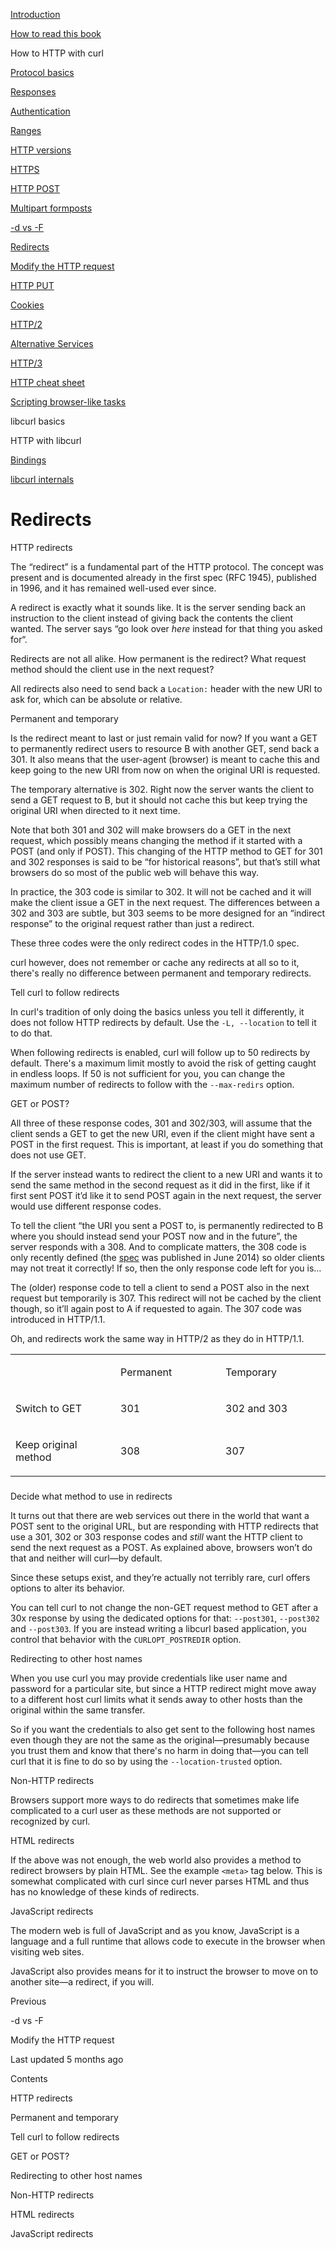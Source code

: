 <a href="../index.html" class="link-a079aa82--primary-53a25e66--logoLink-10d08504"></a>





<a href="../index.html" class="link-a079aa82--primary-53a25e66--logoLink-10d08504"></a>





<a href="../index.html" class="navButton-94f2579c--navButtonClickable-161b88ca"><span class="text-4505230f--UIH300-2063425d--textContentFamily-49a318e1--navButtonLabel-14a4968f">Introduction</span></a>

<a href="../how-to-read.html" class="navButton-94f2579c--navButtonClickable-161b88ca"><span class="text-4505230f--UIH300-2063425d--textContentFamily-49a318e1--navButtonLabel-14a4968f">How to read this book</span></a>





<span class="text-4505230f--UIH300-2063425d--textContentFamily-49a318e1--navButtonLabel-14a4968f">How to HTTP with curl</span>

<a href="basics.html" class="navButton-94f2579c--pageItemWithChildrenNested-2c5d8183--navButtonClickable-161b88ca"><span class="text-4505230f--UIH300-2063425d--textContentFamily-49a318e1--navButtonLabel-14a4968f">Protocol basics</span></a>

<a href="response.html" class="navButton-94f2579c--pageItemWithChildrenNested-2c5d8183--navButtonClickable-161b88ca"><span class="text-4505230f--UIH300-2063425d--textContentFamily-49a318e1--navButtonLabel-14a4968f">Responses</span></a>

<a href="auth.html" class="navButton-94f2579c--pageItemWithChildrenNested-2c5d8183--navButtonClickable-161b88ca"><span class="text-4505230f--UIH300-2063425d--textContentFamily-49a318e1--navButtonLabel-14a4968f">Authentication</span></a>

<a href="ranges.html" class="navButton-94f2579c--pageItemWithChildrenNested-2c5d8183--navButtonClickable-161b88ca"><span class="text-4505230f--UIH300-2063425d--textContentFamily-49a318e1--navButtonLabel-14a4968f">Ranges</span></a>

<a href="versions.html" class="navButton-94f2579c--pageItemWithChildrenNested-2c5d8183--navButtonClickable-161b88ca"><span class="text-4505230f--UIH300-2063425d--textContentFamily-49a318e1--navButtonLabel-14a4968f">HTTP versions</span></a>

<a href="https.html" class="navButton-94f2579c--pageItemWithChildrenNested-2c5d8183--navButtonClickable-161b88ca"><span class="text-4505230f--UIH300-2063425d--textContentFamily-49a318e1--navButtonLabel-14a4968f">HTTPS</span></a>

<a href="post.html" class="navButton-94f2579c--pageItemWithChildrenNested-2c5d8183--navButtonClickable-161b88ca"><span class="text-4505230f--UIH300-2063425d--textContentFamily-49a318e1--navButtonLabel-14a4968f">HTTP POST</span></a>

<a href="multipart.html" class="navButton-94f2579c--pageItemWithChildrenNested-2c5d8183--navButtonClickable-161b88ca"><span class="text-4505230f--UIH300-2063425d--textContentFamily-49a318e1--navButtonLabel-14a4968f">Multipart formposts</span></a>

<a href="postvspost.html" class="navButton-94f2579c--pageItemWithChildrenNested-2c5d8183--navButtonClickable-161b88ca"><span class="text-4505230f--UIH300-2063425d--textContentFamily-49a318e1--navButtonLabel-14a4968f">-d vs -F</span></a>

<a href="redirects.html" class="navButton-94f2579c--pageItemWithChildrenNested-2c5d8183--navButtonClickable-161b88ca--navButtonOpened-6a88552e"><span class="text-4505230f--UIH300-2063425d--textContentFamily-49a318e1--navButtonLabel-14a4968f">Redirects</span></a>

<a href="requests.html" class="navButton-94f2579c--pageItemWithChildrenNested-2c5d8183--navButtonClickable-161b88ca"><span class="text-4505230f--UIH300-2063425d--textContentFamily-49a318e1--navButtonLabel-14a4968f">Modify the HTTP request</span></a>

<a href="put.html" class="navButton-94f2579c--pageItemWithChildrenNested-2c5d8183--navButtonClickable-161b88ca"><span class="text-4505230f--UIH300-2063425d--textContentFamily-49a318e1--navButtonLabel-14a4968f">HTTP PUT</span></a>

<a href="cookies.html" class="navButton-94f2579c--pageItemWithChildrenNested-2c5d8183--navButtonClickable-161b88ca"><span class="text-4505230f--UIH300-2063425d--textContentFamily-49a318e1--navButtonLabel-14a4968f">Cookies</span></a>

<a href="http2.html" class="navButton-94f2579c--pageItemWithChildrenNested-2c5d8183--navButtonClickable-161b88ca"><span class="text-4505230f--UIH300-2063425d--textContentFamily-49a318e1--navButtonLabel-14a4968f">HTTP/2</span></a>

<a href="altsvc.html" class="navButton-94f2579c--pageItemWithChildrenNested-2c5d8183--navButtonClickable-161b88ca"><span class="text-4505230f--UIH300-2063425d--textContentFamily-49a318e1--navButtonLabel-14a4968f">Alternative Services</span></a>

<a href="http3.html" class="navButton-94f2579c--pageItemWithChildrenNested-2c5d8183--navButtonClickable-161b88ca"><span class="text-4505230f--UIH300-2063425d--textContentFamily-49a318e1--navButtonLabel-14a4968f">HTTP/3</span></a>

<a href="cheatsheet.html" class="navButton-94f2579c--pageItemWithChildrenNested-2c5d8183--navButtonClickable-161b88ca"><span class="text-4505230f--UIH300-2063425d--textContentFamily-49a318e1--navButtonLabel-14a4968f">HTTP cheat sheet</span></a>

<a href="browserlike.html" class="navButton-94f2579c--pageItemWithChildrenNested-2c5d8183--navButtonClickable-161b88ca"><span class="text-4505230f--UIH300-2063425d--textContentFamily-49a318e1--navButtonLabel-14a4968f">Scripting browser-like tasks</span></a>

<span class="text-4505230f--UIH300-2063425d--textContentFamily-49a318e1--navButtonLabel-14a4968f">libcurl basics</span>

<span class="text-4505230f--UIH300-2063425d--textContentFamily-49a318e1--navButtonLabel-14a4968f">HTTP with libcurl</span>

<a href="../bindings.html" class="navButton-94f2579c--navButtonClickable-161b88ca"><span class="text-4505230f--UIH300-2063425d--textContentFamily-49a318e1--navButtonLabel-14a4968f">Bindings</span></a>

<a href="../internals.html" class="navButton-94f2579c--navButtonClickable-161b88ca"><span class="text-4505230f--UIH300-2063425d--textContentFamily-49a318e1--navButtonLabel-14a4968f">libcurl internals</span></a>

<a href="../bookindex.html" class="navButton-94f2579c--navButtonClickable-161b88ca"><span class="text-4505230f--UIH300-2063425d--textContentFamily-49a318e1--navButtonLabel-14a4968f"></span></a>





# <span class="text-4505230f--DisplayH900-bfb998fa--textContentFamily-49a318e1">Redirects</span>

<span class="text-4505230f--UIH300-2063425d--textUIFamily-5ebd8e40--text-8ee2c8b2"></span>

<span class="text-4505230f--UIH300-2063425d--textUIFamily-5ebd8e40--text-8ee2c8b2"></span>

<span class="text-4505230f--HeadingH700-04e1a2a3--textContentFamily-49a318e1"><span data-key="c62572553b454646a0e00b897154ce7e"><span data-offset-key="c62572553b454646a0e00b897154ce7e:0">HTTP redirects</span></span></span>

<span class="text-4505230f--TextH400-3033861f--textContentFamily-49a318e1"><span data-key="b8c7b4c03d714ee78a56cde7e316da47"><span data-offset-key="b8c7b4c03d714ee78a56cde7e316da47:0">The “redirect” is a fundamental part of the HTTP protocol. The concept was present and is documented already in the first spec (RFC 1945), published in 1996, and it has remained well-used ever since.</span></span></span>

<span class="text-4505230f--TextH400-3033861f--textContentFamily-49a318e1"><span data-key="f4072308cad04b4189ae98ba75ee4cd8"><span data-offset-key="f4072308cad04b4189ae98ba75ee4cd8:0">A redirect is exactly what it sounds like. It is the server sending back an instruction to the client instead of giving back the contents the client wanted. The server says “go look over </span><span data-offset-key="f4072308cad04b4189ae98ba75ee4cd8:1">_here_</span><span data-offset-key="f4072308cad04b4189ae98ba75ee4cd8:2"> instead for that thing you asked for“.</span></span></span>

<span class="text-4505230f--TextH400-3033861f--textContentFamily-49a318e1"><span data-key="c86e39c60551412d83ac2e68d418da13"><span data-offset-key="c86e39c60551412d83ac2e68d418da13:0">Redirects are not all alike. How permanent is the redirect? What request method should the client use in the next request?</span></span></span>

<span class="text-4505230f--TextH400-3033861f--textContentFamily-49a318e1"><span data-key="9b360b42e1ce4cec8044e305c7bcf2dd"><span data-offset-key="9b360b42e1ce4cec8044e305c7bcf2dd:0">All redirects also need to send back a </span><span data-offset-key="9b360b42e1ce4cec8044e305c7bcf2dd:1">`Location:`</span><span data-offset-key="9b360b42e1ce4cec8044e305c7bcf2dd:2"> header with the new URI to ask for, which can be absolute or relative.</span></span></span>

<span class="text-4505230f--HeadingH600-23f228db--textContentFamily-49a318e1"><span data-key="7f8257ee756642e9906d4424a863a415"><span data-offset-key="7f8257ee756642e9906d4424a863a415:0">Permanent and temporary</span></span></span>

<span class="text-4505230f--TextH400-3033861f--textContentFamily-49a318e1"><span data-key="c6d3a2dabc6a4562b675e60d09b37a19"><span data-offset-key="c6d3a2dabc6a4562b675e60d09b37a19:0">Is the redirect meant to last or just remain valid for now? If you want a GET to permanently redirect users to resource B with another GET, send back a 301. It also means that the user-agent (browser) is meant to cache this and keep going to the new URI from now on when the original URI is requested.</span></span></span>

<span class="text-4505230f--TextH400-3033861f--textContentFamily-49a318e1"><span data-key="d57f33cc2fb3466c9a763f75aabbf29d"><span data-offset-key="d57f33cc2fb3466c9a763f75aabbf29d:0">The temporary alternative is 302. Right now the server wants the client to send a GET request to B, but it should not cache this but keep trying the original URI when directed to it next time.</span></span></span>

<span class="text-4505230f--TextH400-3033861f--textContentFamily-49a318e1"><span data-key="f6706717bd8c4197a6584d3795acf277"><span data-offset-key="f6706717bd8c4197a6584d3795acf277:0">Note that both 301 and 302 will make browsers do a GET in the next request, which possibly means changing the method if it started with a POST (and only if POST). This changing of the HTTP method to GET for 301 and 302 responses is said to be “for historical reasons”, but that’s still what browsers do so most of the public web will behave this way.</span></span></span>

<span class="text-4505230f--TextH400-3033861f--textContentFamily-49a318e1"><span data-key="871a45bfde8f4b768e0114e9e15ecea3"><span data-offset-key="871a45bfde8f4b768e0114e9e15ecea3:0">In practice, the 303 code is similar to 302. It will not be cached and it will make the client issue a GET in the next request. The differences between a 302 and 303 are subtle, but 303 seems to be more designed for an “indirect response” to the original request rather than just a redirect.</span></span></span>

<span class="text-4505230f--TextH400-3033861f--textContentFamily-49a318e1"><span data-key="fbd0f089ff044adca7e1454f8353c6e0"><span data-offset-key="fbd0f089ff044adca7e1454f8353c6e0:0">These three codes were the only redirect codes in the HTTP/1.0 spec.</span></span></span>

<span class="text-4505230f--TextH400-3033861f--textContentFamily-49a318e1"><span data-key="5cf88f23cb2a42e896140137305da78e"><span data-offset-key="5cf88f23cb2a42e896140137305da78e:0">curl however, does not remember or cache any redirects at all so to it, there's really no difference between permanent and temporary redirects.</span></span></span>

<span class="text-4505230f--HeadingH600-23f228db--textContentFamily-49a318e1"><span data-key="bbfce4e93c654fc4b188edb0f4e58dee"><span data-offset-key="bbfce4e93c654fc4b188edb0f4e58dee:0">Tell curl to follow redirects</span></span></span>

<span class="text-4505230f--TextH400-3033861f--textContentFamily-49a318e1"><span data-key="ffd99389af1443aaab26537e2a2a059a"><span data-offset-key="ffd99389af1443aaab26537e2a2a059a:0">In curl's tradition of only doing the basics unless you tell it differently, it does not follow HTTP redirects by default. Use the </span><span data-offset-key="ffd99389af1443aaab26537e2a2a059a:1">`-L, --location`</span><span data-offset-key="ffd99389af1443aaab26537e2a2a059a:2"> to tell it to do that.</span></span></span>

<span class="text-4505230f--TextH400-3033861f--textContentFamily-49a318e1"><span data-key="1ed679f972ce42eb97d009f22fb88ba2"><span data-offset-key="1ed679f972ce42eb97d009f22fb88ba2:0">When following redirects is enabled, curl will follow up to 50 redirects by default. There's a maximum limit mostly to avoid the risk of getting caught in endless loops. If 50 is not sufficient for you, you can change the maximum number of redirects to follow with the </span><span data-offset-key="1ed679f972ce42eb97d009f22fb88ba2:1">`--max-redirs`</span><span data-offset-key="1ed679f972ce42eb97d009f22fb88ba2:2"> option.</span></span></span>

<span class="text-4505230f--HeadingH600-23f228db--textContentFamily-49a318e1"><span data-key="3dc7d10977704de8b2ab8c995c77f47a"><span data-offset-key="3dc7d10977704de8b2ab8c995c77f47a:0">GET or POST?</span></span></span>

<span class="text-4505230f--TextH400-3033861f--textContentFamily-49a318e1"><span data-key="cb963975ed354b6f92ea032f486dc2e7"><span data-offset-key="cb963975ed354b6f92ea032f486dc2e7:0">All three of these response codes, 301 and 302/303, will assume that the client sends a GET to get the new URI, even if the client might have sent a POST in the first request. This is important, at least if you do something that does not use GET.</span></span></span>

<span class="text-4505230f--TextH400-3033861f--textContentFamily-49a318e1"><span data-key="8a53464f1cbe47dab8ab6099f89daa59"><span data-offset-key="8a53464f1cbe47dab8ab6099f89daa59:0">If the server instead wants to redirect the client to a new URI and wants it to send the same method in the second request as it did in the first, like if it first sent POST it’d like it to send POST again in the next request, the server would use different response codes.</span></span></span>

<span class="text-4505230f--TextH400-3033861f--textContentFamily-49a318e1"><span data-key="4123e6ce5b7f475f90b1b4906a3bc35b"><span data-offset-key="4123e6ce5b7f475f90b1b4906a3bc35b:0">To tell the client “the URI you sent a POST to, is permanently redirected to B where you should instead send your POST now and in the future”, the server responds with a 308. And to complicate matters, the 308 code is only recently defined (the </span></span><a href="https://tools.ietf.org/html/rfc7238#section-3" class="link-a079aa82--primary-53a25e66--link-faf6c434"><span data-key="3a6828f78d6e4a79a06658c7a66038d1"><span data-offset-key="3a6828f78d6e4a79a06658c7a66038d1:0">spec</span></span></a><span data-key="dd07cf89032d402d9b420dc1aa3cd803"><span data-offset-key="dd07cf89032d402d9b420dc1aa3cd803:0"> was published in June 2014) so older clients may not treat it correctly! If so, then the only response code left for you is…</span></span></span>

<span class="text-4505230f--TextH400-3033861f--textContentFamily-49a318e1"><span data-key="4f5dde8f68f044fb8893e6190a20bc56"><span data-offset-key="4f5dde8f68f044fb8893e6190a20bc56:0">The (older) response code to tell a client to send a POST also in the next request but temporarily is 307. This redirect will not be cached by the client though, so it’ll again post to A if requested to again. The 307 code was introduced in HTTP/1.1.</span></span></span>

<span class="text-4505230f--TextH400-3033861f--textContentFamily-49a318e1"><span data-key="048dd8e948f14aceb9f385c9d08e4955"><span data-offset-key="048dd8e948f14aceb9f385c9d08e4955:0">Oh, and redirects work the same way in HTTP/2 as they do in HTTP/1.1.</span></span></span>

<table><colgroup><col style="width: 33%" /><col style="width: 33%" /><col style="width: 33%" /></colgroup><tbody><tr class="odd"><td style="text-align: left;"><p><span class="text-4505230f--UIH400-4e41e82a--textContentFamily-49a318e1"><span data-key="a92354b183044f838f8dfb9f90ddc7f8"><span data-offset-key="a92354b183044f838f8dfb9f90ddc7f8:0"><span data-slate-zero-width="n">​</span></span></span></span></p></td><td style="text-align: left;"><p><span class="text-4505230f--UIH400-4e41e82a--textContentFamily-49a318e1"><span data-key="ca5c682f2b6c4e5ebbf20d7cedcecf97"><span data-offset-key="ca5c682f2b6c4e5ebbf20d7cedcecf97:0">Permanent</span></span></span></p></td><td style="text-align: left;"><p><span class="text-4505230f--UIH400-4e41e82a--textContentFamily-49a318e1"><span data-key="01c5b74e69d04b27af64231ca8e37015"><span data-offset-key="01c5b74e69d04b27af64231ca8e37015:0">Temporary</span></span></span></p></td></tr><tr class="even"><td style="text-align: left;"><p><span class="text-4505230f--TextH400-3033861f--textContentFamily-49a318e1"><span data-key="37573a9ed8d24a7b99f8743f7b842258"><span data-offset-key="37573a9ed8d24a7b99f8743f7b842258:0">Switch to GET</span></span></span></p></td><td style="text-align: left;"><p><span class="text-4505230f--TextH400-3033861f--textContentFamily-49a318e1"><span data-key="b9d6dc9b48c54e07903b810ad50acf3d"><span data-offset-key="b9d6dc9b48c54e07903b810ad50acf3d:0">301</span></span></span></p></td><td style="text-align: left;"><p><span class="text-4505230f--TextH400-3033861f--textContentFamily-49a318e1"><span data-key="aec0140706bc48bf9222b08240819b92"><span data-offset-key="aec0140706bc48bf9222b08240819b92:0">302 and 303</span></span></span></p></td></tr><tr class="odd"><td style="text-align: left;"><p><span class="text-4505230f--TextH400-3033861f--textContentFamily-49a318e1"><span data-key="45f82ea3c613482aa36d3019e8604eae"><span data-offset-key="45f82ea3c613482aa36d3019e8604eae:0">Keep original method</span></span></span></p></td><td style="text-align: left;"><p><span class="text-4505230f--TextH400-3033861f--textContentFamily-49a318e1"><span data-key="04ea83927ad44eb998389ae3d15b283d"><span data-offset-key="04ea83927ad44eb998389ae3d15b283d:0">308</span></span></span></p></td><td style="text-align: left;"><p><span class="text-4505230f--TextH400-3033861f--textContentFamily-49a318e1"><span data-key="944a7dfcc1494ddbb3b3671ff020275a"><span data-offset-key="944a7dfcc1494ddbb3b3671ff020275a:0">307</span></span></span></p></td></tr></tbody></table>

###

<span class="text-4505230f--HeadingH400-686c0942--textContentFamily-49a318e1"><span data-key="fd322d1204b04bae80d1a9bf4f31927b"><span data-offset-key="fd322d1204b04bae80d1a9bf4f31927b:0">Decide what method to use in redirects</span></span></span>

<span class="text-4505230f--TextH400-3033861f--textContentFamily-49a318e1"><span data-key="1421471996404f128ab97af348bf500e"><span data-offset-key="1421471996404f128ab97af348bf500e:0">It turns out that there are web services out there in the world that want a POST sent to the original URL, but are responding with HTTP redirects that use a 301, 302 or 303 response codes and </span><span data-offset-key="1421471996404f128ab97af348bf500e:1">_still_</span><span data-offset-key="1421471996404f128ab97af348bf500e:2"> want the HTTP client to send the next request as a POST. As explained above, browsers won’t do that and neither will curl—by default.</span></span></span>

<span class="text-4505230f--TextH400-3033861f--textContentFamily-49a318e1"><span data-key="4a31ef02aa2246b3b036f826f1e7812e"><span data-offset-key="4a31ef02aa2246b3b036f826f1e7812e:0">Since these setups exist, and they’re actually not terribly rare, curl offers options to alter its behavior.</span></span></span>

<span class="text-4505230f--TextH400-3033861f--textContentFamily-49a318e1"><span data-key="ff87b65c9d8849be8f6429339a5cb609"><span data-offset-key="ff87b65c9d8849be8f6429339a5cb609:0">You can tell curl to not change the non-GET request method to GET after a 30x response by using the dedicated options for that: </span><span data-offset-key="ff87b65c9d8849be8f6429339a5cb609:1">`--post301`</span><span data-offset-key="ff87b65c9d8849be8f6429339a5cb609:2">, </span><span data-offset-key="ff87b65c9d8849be8f6429339a5cb609:3">`--post302`</span><span data-offset-key="ff87b65c9d8849be8f6429339a5cb609:4"> and </span><span data-offset-key="ff87b65c9d8849be8f6429339a5cb609:5">`--post303`</span><span data-offset-key="ff87b65c9d8849be8f6429339a5cb609:6">. If you are instead writing a libcurl based application, you control that behavior with the </span><span data-offset-key="ff87b65c9d8849be8f6429339a5cb609:7">`CURLOPT_POSTREDIR`</span><span data-offset-key="ff87b65c9d8849be8f6429339a5cb609:8"> option.</span></span></span>

<span class="text-4505230f--HeadingH600-23f228db--textContentFamily-49a318e1"><span data-key="4fd133b78cf24ce8bcc9a37dfbcf38a7"><span data-offset-key="4fd133b78cf24ce8bcc9a37dfbcf38a7:0">Redirecting to other host names</span></span></span>

<span class="text-4505230f--TextH400-3033861f--textContentFamily-49a318e1"><span data-key="7c7738f84d4944f2810b82213ad20e1b"><span data-offset-key="7c7738f84d4944f2810b82213ad20e1b:0">When you use curl you may provide credentials like user name and password for a particular site, but since a HTTP redirect might move away to a different host curl limits what it sends away to other hosts than the original within the same transfer.</span></span></span>

<span class="text-4505230f--TextH400-3033861f--textContentFamily-49a318e1"><span data-key="fe663c279a054219a4af76d73e60c40c"><span data-offset-key="fe663c279a054219a4af76d73e60c40c:0">So if you want the credentials to also get sent to the following host names even though they are not the same as the original—presumably because you trust them and know that there's no harm in doing that—you can tell curl that it is fine to do so by using the </span><span data-offset-key="fe663c279a054219a4af76d73e60c40c:1">`--location-trusted`</span><span data-offset-key="fe663c279a054219a4af76d73e60c40c:2"> option.</span></span></span>

<span class="text-4505230f--HeadingH700-04e1a2a3--textContentFamily-49a318e1"><span data-key="6f6dd6641cb941ae8386be6f2bc6a9d5"><span data-offset-key="6f6dd6641cb941ae8386be6f2bc6a9d5:0">Non-HTTP redirects</span></span></span>

<span class="text-4505230f--TextH400-3033861f--textContentFamily-49a318e1"><span data-key="134a93237ca44ae2a94a38160191d8a6"><span data-offset-key="134a93237ca44ae2a94a38160191d8a6:0">Browsers support more ways to do redirects that sometimes make life complicated to a curl user as these methods are not supported or recognized by curl.</span></span></span>

<span class="text-4505230f--HeadingH600-23f228db--textContentFamily-49a318e1"><span data-key="f3cc60d3a3644a079cb8c83a9341f42d"><span data-offset-key="f3cc60d3a3644a079cb8c83a9341f42d:0">HTML redirects</span></span></span>

<span class="text-4505230f--TextH400-3033861f--textContentFamily-49a318e1"><span data-key="62fbabed394b4b5c86328d8e3bf68ace"><span data-offset-key="62fbabed394b4b5c86328d8e3bf68ace:0">If the above was not enough, the web world also provides a method to redirect browsers by plain HTML. See the example </span><span data-offset-key="62fbabed394b4b5c86328d8e3bf68ace:1">`<meta>`</span><span data-offset-key="62fbabed394b4b5c86328d8e3bf68ace:2"> tag below. This is somewhat complicated with curl since curl never parses HTML and thus has no knowledge of these kinds of redirects.</span></span></span>

<span class="text-4505230f--HeadingH600-23f228db--textContentFamily-49a318e1"><span data-key="bfb13d62bebd4b9eaf8dc3d31b3731f3"><span data-offset-key="bfb13d62bebd4b9eaf8dc3d31b3731f3:0">JavaScript redirects</span></span></span>

<span class="text-4505230f--TextH400-3033861f--textContentFamily-49a318e1"><span data-key="507f63c9c798459aab20ab70ccaed84d"><span data-offset-key="507f63c9c798459aab20ab70ccaed84d:0">The modern web is full of JavaScript and as you know, JavaScript is a language and a full runtime that allows code to execute in the browser when visiting web sites.</span></span></span>

<span class="text-4505230f--TextH400-3033861f--textContentFamily-49a318e1"><span data-key="6faa1074151340b19aa2d9096c33024b"><span data-offset-key="6faa1074151340b19aa2d9096c33024b:0">JavaScript also provides means for it to instruct the browser to move on to another site—a redirect, if you will.</span></span></span>

<a href="postvspost.html" class="reset-3c756112--card-6570f064--whiteCard-fff091a4--cardPrevious-56a5e674"></a>

<span class="text-4505230f--TextH200-a3425406--textContentFamily-49a318e1">Previous</span>

<span class="text-4505230f--UIH400-4e41e82a--textContentFamily-49a318e1">-d vs -F</span>

<a href="requests.html" class="reset-3c756112--card-6570f064--whiteCard-fff091a4--cardNext-19241c42"></a>


<span class="text-4505230f--UIH400-4e41e82a--textContentFamily-49a318e1">Modify the HTTP request</span>



<span class="text-4505230f--TextH200-a3425406--textContentFamily-49a318e1">Last updated 5 months ago</span>



<span class="text-4505230f--InfoH100-1e92e1d1--textContentFamily-49a318e1">Contents</span>

<a href="redirects.html#http-redirects" class="reset-3c756112--menuItem-aa02f6ec--menuItemLight-757d5235--menuItemInline-173bdf97--pageTocItem-f4427024"></a>

<span class="text-4505230f--UIH300-2063425d--textContentFamily-49a318e1"><span class="text-4505230f--UIH200-50ead35f--textContentFamily-49a318e1">HTTP redirects</span></span>

<a href="redirects.html#permanent-and-temporary" class="reset-3c756112--menuItem-aa02f6ec--menuItemLight-757d5235--menuItemInline-173bdf97--pageTocItem-f4427024"></a>

<span class="text-4505230f--UIH300-2063425d--textContentFamily-49a318e1"><span class="text-4505230f--UIH200-50ead35f--textContentFamily-49a318e1--pageTocLinkH2-2294976c">Permanent and temporary</span></span>

<a href="redirects.html#tell-curl-to-follow-redirects" class="reset-3c756112--menuItem-aa02f6ec--menuItemLight-757d5235--menuItemInline-173bdf97--pageTocItem-f4427024"></a>

<span class="text-4505230f--UIH300-2063425d--textContentFamily-49a318e1"><span class="text-4505230f--UIH200-50ead35f--textContentFamily-49a318e1--pageTocLinkH2-2294976c">Tell curl to follow redirects</span></span>

<a href="redirects.html#get-or-post" class="reset-3c756112--menuItem-aa02f6ec--menuItemLight-757d5235--menuItemInline-173bdf97--pageTocItem-f4427024"></a>

<span class="text-4505230f--UIH300-2063425d--textContentFamily-49a318e1"><span class="text-4505230f--UIH200-50ead35f--textContentFamily-49a318e1--pageTocLinkH2-2294976c">GET or POST?</span></span>

<a href="redirects.html#redirecting-to-other-host-names" class="reset-3c756112--menuItem-aa02f6ec--menuItemLight-757d5235--menuItemInline-173bdf97--pageTocItem-f4427024"></a>

<span class="text-4505230f--UIH300-2063425d--textContentFamily-49a318e1"><span class="text-4505230f--UIH200-50ead35f--textContentFamily-49a318e1--pageTocLinkH2-2294976c">Redirecting to other host names</span></span>

<a href="redirects.html#non-http-redirects" class="reset-3c756112--menuItem-aa02f6ec--menuItemLight-757d5235--menuItemInline-173bdf97--pageTocItem-f4427024"></a>

<span class="text-4505230f--UIH300-2063425d--textContentFamily-49a318e1"><span class="text-4505230f--UIH200-50ead35f--textContentFamily-49a318e1">Non-HTTP redirects</span></span>

<a href="redirects.html#html-redirects" class="reset-3c756112--menuItem-aa02f6ec--menuItemLight-757d5235--menuItemInline-173bdf97--pageTocItem-f4427024"></a>

<span class="text-4505230f--UIH300-2063425d--textContentFamily-49a318e1"><span class="text-4505230f--UIH200-50ead35f--textContentFamily-49a318e1--pageTocLinkH2-2294976c">HTML redirects</span></span>

<a href="redirects.html#javascript-redirects" class="reset-3c756112--menuItem-aa02f6ec--menuItemLight-757d5235--menuItemInline-173bdf97--pageTocItem-f4427024"></a>

<span class="text-4505230f--UIH300-2063425d--textContentFamily-49a318e1"><span class="text-4505230f--UIH200-50ead35f--textContentFamily-49a318e1--pageTocLinkH2-2294976c">JavaScript redirects</span></span>
